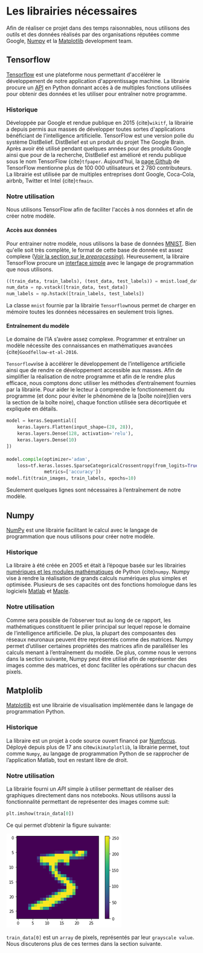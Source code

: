 # Les librairies nécessaires
Afin de réaliser ce projet dans des temps raisonnables, nous utilisons des
outils et des données réalisés par des organisations réputées comme Google,
[Numpy](https://numpy.org/) et la [Matplotlib](https://matplotlib.org/) development team.

## Tensorflow
[Tensorflow](tensorflow.org) est une plateforme nous permettant d'accélérer
le développement de notre application d'apprentissage machine. La librairie
procure un [API](https://en.wikipedia.org/wiki/API) en Python donnant accès
à de multiples fonctions utilisées pour obtenir des données et les utiliser
pour entraîner notre programme.

### Historique
Développée par Google et rendue publique en 2015 {cite}`wikitf`, la librairie
a depuis permis aux masses de développer toutes sortes d'applications
bénéficiant de l'intelligence artificielle. TensorFlow est une version polie
du système DistBelief. DistBelief est un produit du projet The Google Brain.
Après avoir été utilisé pendant quelques années pour des produits Google ainsi
que pour de la recherche, DistBelief est amélioré et rendu publique sous le
nom TensorFlow {cite}`tfpaper`. Aujourd'hui, la
[page Github](https://github.com/tensorflow/tensorflow) de TensorFlow mentionne
plus de 100 000 utilisateurs et 2 780 contributeurs. La librairie est utilisée
par de multiples entreprises dont Google, Coca-Cola, airbnb, Twitter et Intel
{cite}`tfmain`.

### Notre utilisation
Nous utilisons TensorFlow afin de faciliter l'accès à nos données et afin
de créer notre modèle.

#### Accès aux données
Pour entrainer notre modèle, nous utilisons la base de données
[MNIST](http://yann.lecun.com/exdb/mnist/). Bien qu'elle soit très complète,
le format de cette base de donnée est assez complexe
([Voir la section sur le *preprocessing*)](./preprocessing.ipynb). Heureusement,
la libraire TensorFlow procure un
[interface simple](https://www.tensorflow.org/api_docs/python/tf/keras/datasets/mnist/load_data)
avec le langage de programmation que nous utilisons.

```python
((train_data, train_labels), (test_data, test_labels)) = mnist.load_data()
num_data = np.vstack([train_data, test_data])
num_labels = np.hstack([train_labels, test_labels])
```

La classe `mnist` fournie par la librairie `Tensorflow`nous permet de charger en mémoire toutes les données nécessaires en seulement trois lignes.

#### Entraînement du modèle
Le domaine de l’IA s’avère assez complexe. Programmer et entraîner un modèle nécessite des connaissances en mathématiques avancées {cite}`Goodfellow-et-al-2016`.

`Tensorflow`vise à accélérer le développement de l’intelligence artificielle ainsi que de rendre ce développement accessible aux masses. Afin de simplifier la réalisation de notre programme et afin de le rendre plus efficace, nous comptons donc utiliser les méthodes d’entraînement fournies par la librairie. Pour aider le lecteur à comprendre le fonctionnement du programme (et donc pour éviter le phénomène de la [boîte noire](lien vers la section de la boîte noire), chaque fonction utilisée sera décortiquée et expliquée en détails.
```python
model = keras.Sequential([
    keras.layers.Flatten(input_shape=(28, 28)),
    keras.layers.Dense(128, activation='relu'),
    keras.layers.Dense(10)
])

model.compile(optimizer='adam',
	loss=tf.keras.losses.SparseCategoricalCrossentropy(from_logits=True),
              metrics=['accuracy'])
model.fit(train_images, train_labels, epochs=10)
```
Seulement quelques lignes sont nécessaires à l’entraînement de notre modèle.

## Numpy
[NumPy](https://numpy.org) est une librairie facilitant le calcul avec le langage de programmation que nous utilisons pour créer notre modèle.

### Historique
La libraire à été créée en 2005 et était à l’époque basée sur les librairies [numériques et les modules mathématiques](https://docs.python.org/3/library/numeric.html) de Python {cite}`numpy`.
Numpy vise à rendre la réalisation de grands calculs numériques plus simples et optimisée. Plusieurs de ses capacités ont des fonctions homologue dans les logiciels [Matlab](https://www.mathworks.com) et [Maple](https://maplesoft.com).

### Notre utilisation
Comme sera possible de l’observer tout au long de ce rapport, les mathématiques constituent le pilier principal sur lequel repose le domaine de l’intelligence artificielle. De plus, la plupart des composantes des réseaux neuronaux peuvent être représentés comme des matrices. Numpy permet d’utiliser certaines propriétés des matrices afin de paralléliser les calculs menant à l’entraînement du modèle.  De plus,  comme nous le verrons dans la section suivante, Numpy peut être utilisé afin de représenter des images comme des matrices, et donc faciliter les opérations sur chacun des pixels.

## Matplolib
[Matplotlib](https://matplotlib.org) est une librairie de visualisation implémentée dans le langage de programmation Python.

### Historique

La libraire est un projet à code source ouvert financé par [Numfocus](https://numfocus.org). Déployé depuis plus de 17 ans cite`wikimatplotlib`,  la librairie permet, tout comme `Numpy`, au langage de programmation Python de se rapprocher de l’application Matlab, tout en restant libre de droit.

### Notre utilisation

La librairie fourni un *API* simple à utiliser permettant de réaliser des graphiques directement dans nos notebooks. Nous utilisons aussi la fonctionnalité permettant de représenter des images comme suit:

```python
plt.imshow(train_data[0])
```

Ce qui permet d’obtenir la figure suivante:

![](images/plot-demo.png)

`train_data[0]` est un `array` de pixels, représentés par leur `grayscale value`. Nous discuterons plus de ces termes dans la section suivante. 